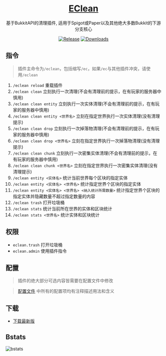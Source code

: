 <div align="center">

# [EClean](https://github.com/4o4E/EClean)
基于BukkitAPI的清理插件, 适用于Spigot或Paper以及其他绝大多数Bukkit的下游分支核心

[![Release](https://img.shields.io/github/v/release/4o4E/EClean?label=Release)](https://github.com/4o4E/EClean/releases/latest)
[![Downloads](https://img.shields.io/github/downloads/4o4E/EClean/total?label=Download)](https://github.com/4o4E/EClean/releases)
</div>

## 指令

> 插件主命令为`/eclean`，包括缩写`/ec`，如果`/ec`与其他插件冲突，请使用`/eclean`

1. `/eclean reload` 重载插件
2. `/eclean clean` 立刻执行一次清理(不会有清理前的提示，在有玩家的服务器中慎用)
3. `/eclean clean entity` 立刻执行一次实体清理(不会有清理前的提示，在有玩家的服务器中慎用)
4. `/eclean clean entity <世界名>` 立刻在指定世界执行一次实体清理(没有清理提示)
5. `/eclean clean drop` 立刻执行一次掉落物清理(不会有清理前的提示，在有玩家的服务器中慎用)
6. `/eclean clean drop <世界名>` 立刻在指定世界执行一次掉落物清理(没有清理提示)
7. `/eclean clean chunk` 立刻执行一次密集实体清理(不会有清理前的提示，在有玩家的服务器中慎用)
8. `/eclean clean chunk <世界名>` 立刻在指定世界执行一次密集实体清理(没有清理提示)
9. `/eclean entity <实体名>` 统计当前世界每个区块的指定实体
10. `/eclean entity <实体名> <世界名>` 统计指定世界个区块的指定实体
11. `/eclean entity <实体名> <世界名> <纳入统计所需数量>` 统计指定世界个区块的指定实体并隐藏数量不超过指定数量的内容
12. `/eclean trash` 打开垃圾桶
13. `/eclean stats` 统计当前所在世界的实体和区块统计
14. `/eclean stats <世界名>` 统计实体和区块统计
## 权限

* `eclean.trash` 打开垃圾桶
* `eclean.admin` 使用插件指令
## 配置

> 插件的绝大部分可选内容皆需要在配置文件中修改

> [配置文件](src/main/resources/config.yml) 中所有的配置项均有注释描述用法和含义
## 下载

* [下载最新版](https://github.com/4o4E/EClean/releases/latest)
## Bstats

![bstats](https://bstats.org/signatures/bukkit/EClean.svg)
